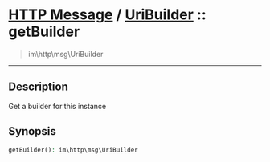 # [HTTP Message](http.md) / [UriBuilder](http-UriBuilder.md) :: getBuilder
 > im\http\msg\UriBuilder
____

## Description
Get a builder for this instance

## Synopsis
```php
getBuilder(): im\http\msg\UriBuilder
```
